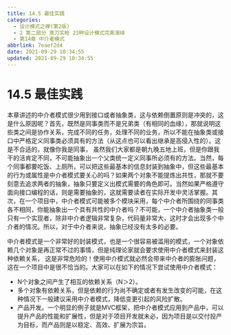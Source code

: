 ```yaml
---
title: 14.5 最佳实践
categories: 
  - 设计模式之禅(第2版)
  - 2 第二部分 真刀实枪 23种设计模式完美演绎
  - 第14章 中介者模式
abbrlink: 7eaef2d4
date: 2021-09-29 10:34:55
updated: 2021-09-29 10:34:55
---
```

# 14.5 最佳实践
本章讲述的中介者模式很少用到接口或者抽象类，这与依赖倒置原则是冲突的，这是什么原因呢？首先，既然是同事类而不是兄弟类（有相同的血缘），那就说明这些类之间是协作关系，完成不同的任务，处理不同的业务，所以不能在抽象类或接口中严格定义同事类必须具有的方法（从这点也可以看出继承是高侵入性的）。这是不合适的，就像你我是同事， 虽然我们大家都是朝九晚五地上班，但是你跟我干的活肯定不同，不可能抽象出一个父类统一定义同事所必须有的方法。当然，每个同事都要吃饭、上厕所，可以把这些最基本的信息封装到抽象中，但这些最基本的行为或属性是中介者模式要关心的吗？如果两个对象不能提炼出共性，那就不要刻意去追求两者的抽象，抽象只要定义出模式需要的角色即可。当然如果严格遵守面向接口编程的话，则是需要抽象的，这就需要读者在实际开发中灵活掌握。其次，在一个项目中，中介者模式可能被多个模块采用，每个中介者所围绕的同事类各不相同，你能抽象出一个具有共性的中介者吗？不可能，一个中介者抽象类一般只有一个实现者，除非中介者逻辑非常复杂，代码量非常大，这时才会出现多个中介者的情况。所以，对于中介者来说，抽象已经没有太多的必要。

中介者模式是一个非常好的封装模式，也是一个很容易被滥用的模式，一个对象依赖几个对象是再正常不过的事情，但是纯理论家就会要求使用中介者模式来封装这种依赖关系， 这是非常危险的！使用中介模式就必然会带来中介者的膨胀问题，这在一个项目中是很不恰当的。大家可以在如下的情况下尝试使用中介者模式：

- N个对象之间产生了相互的依赖关系（N＞2）。
- 多个对象有依赖关系，但是依赖的行为尚不确定或者有发生改变的可能，在这种情况下一般建议采用中介者模式，降低变更引起的风险扩散。
- 产品开发。一个明显的例子就是MVC框架，把中介者模式应用到产品中，可以提升产品的性能和扩展性，但是对于项目开发就未必，因为项目是以交付投产为目标，而产品则是以稳定、高效、扩展为宗旨。

